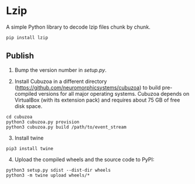 # Lzip

A simple Python library to decode lzip files chunk by chunk.

```sh
pip install lzip
```

## Publish

1. Bump the version number in *setup.py*.

2. Install Cubuzoa in a different directory (https://github.com/neuromorphicsystems/cubuzoa) to build pre-compiled versions for all major operating systems. Cubuzoa depends on VirtualBox (with its extension pack) and requires about 75 GB of free disk space.
```
cd cubuzoa
python3 cubuzoa.py provision
python3 cubuzoa.py build /path/to/event_stream
```

3. Install twine
```
pip3 install twine
```

4. Upload the compiled wheels and the source code to PyPI:
```
python3 setup.py sdist --dist-dir wheels
python3 -m twine upload wheels/*
```
